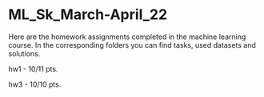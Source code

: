 # ML_Sk_March-April_22
Here are the homework assignments completed in the machine learning course.
In the corresponding folders you can find tasks, used datasets and solutions.

hw1 - 10/11 pts.

hw3 - 10/10 pts.

